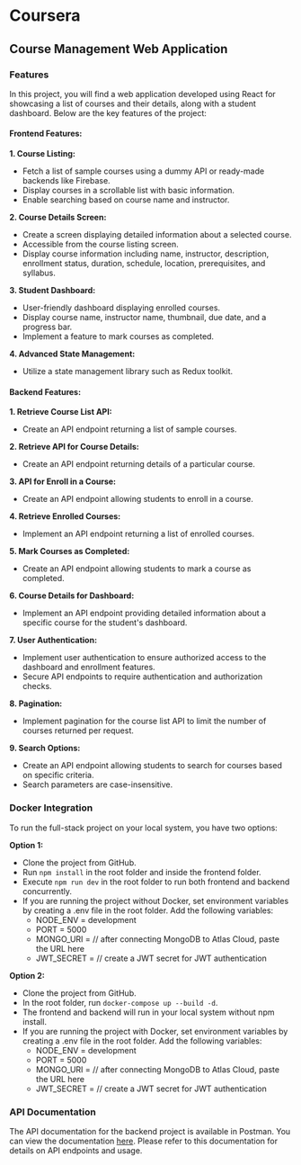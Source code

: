 # Coursera

## Course Management Web Application

### Features
In this project, you will find a web application developed using React for showcasing a list of courses and their details, along with a student dashboard. Below are the key features of the project:

#### Frontend Features:

**1. Course Listing:**
   - Fetch a list of sample courses using a dummy API or ready-made backends like Firebase.
   - Display courses in a scrollable list with basic information.
   - Enable searching based on course name and instructor.

**2. Course Details Screen:**
   - Create a screen displaying detailed information about a selected course.
   - Accessible from the course listing screen.
   - Display course information including name, instructor, description, enrollment status, duration, schedule, location, prerequisites, and syllabus.

**3. Student Dashboard:**
   - User-friendly dashboard displaying enrolled courses.
   - Display course name, instructor name, thumbnail, due date, and a progress bar.
   - Implement a feature to mark courses as completed.

**4. Advanced State Management:**
   - Utilize a state management library such as Redux toolkit.

#### Backend Features:

**1. Retrieve Course List API:**
   - Create an API endpoint returning a list of sample courses.

**2. Retrieve API for Course Details:**
   - Create an API endpoint returning details of a particular course.

**3. API for Enroll in a Course:**
   - Create an API endpoint allowing students to enroll in a course.

**4. Retrieve Enrolled Courses:**
   - Implement an API endpoint returning a list of enrolled courses.

**5. Mark Courses as Completed:**
   - Create an API endpoint allowing students to mark a course as completed.

**6. Course Details for Dashboard:**
   - Implement an API endpoint providing detailed information about a specific course for the student's dashboard.

**7. User Authentication:**
   - Implement user authentication to ensure authorized access to the dashboard and enrollment features.
   - Secure API endpoints to require authentication and authorization checks.

**8. Pagination:**
   - Implement pagination for the course list API to limit the number of courses returned per request.

**9. Search Options:**
   - Create an API endpoint allowing students to search for courses based on specific criteria.
   - Search parameters are case-insensitive.

### Docker Integration
To run the full-stack project on your local system, you have two options:

**Option 1:**
   - Clone the project from GitHub.
   - Run `npm install` in the root folder and inside the frontend folder.
   - Execute `npm run dev` in the root folder to run both frontend and backend concurrently.
   - If you are running the project without Docker, set environment variables by creating a .env file in the root folder. Add the following variables:
      - NODE_ENV = development
      - PORT = 5000
      - MONGO_URI = // after connecting MongoDB to Atlas Cloud, paste the URL here
      - JWT_SECRET = // create a JWT secret for JWT authentication

**Option 2:**
   - Clone the project from GitHub.
   - In the root folder, run `docker-compose up --build -d`.
   - The frontend and backend will run in your local system without npm install.
   - If you are running the project with Docker, set environment variables by creating a .env file in the root folder. Add the following variables:
      - NODE_ENV = development
      - PORT = 5000
      - MONGO_URI = // after connecting MongoDB to Atlas Cloud, paste the URL here
      - JWT_SECRET = // create a JWT secret for JWT authentication

### API Documentation
The API documentation for the backend project is available in Postman. You can view the documentation [here](https://documenter.getpostman.com/view/29225438/2s9YXpWzAm). Please refer to this documentation for details on API endpoints and usage.

